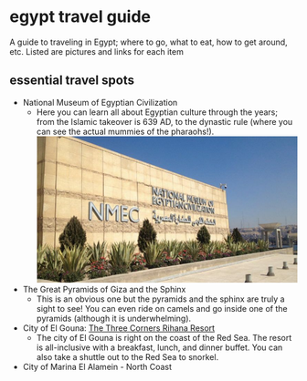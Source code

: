 # egypt travel guide
A guide to traveling in Egypt; where to go, what to eat, how to get around, etc. Listed are pictures and links for each item
## essential travel spots
- National Museum of Egyptian Civilization
  - Here you can learn all about Egyptian culture through the years; from the Islamic takeover is 639 AD, to the dynastic rule (where you can see the actual mummies of the pharaohs!).
 	![NMEC](nmec-front.jpeg)
- The Great Pyramids of Giza and the Sphinx
  - This is an obvious one but the pyramids and the sphinx are truly a sight to see! You can even ride on camels and go inside one of the pyramids (although it is underwhelming). 
- City of El Gouna: [The Three Corners Rihana Resort](https://hotels.elgouna.com/hotel/the-three-corners-rihana-resort/)
  - The city of El Gouna is right on the coast of the Red Sea. The resort is all-inclusive with a breakfast, lunch, and dinner buffet. You can also take a shuttle out to the Red Sea to snorkel. 
- City of Marina El Alamein - North Coast
  

